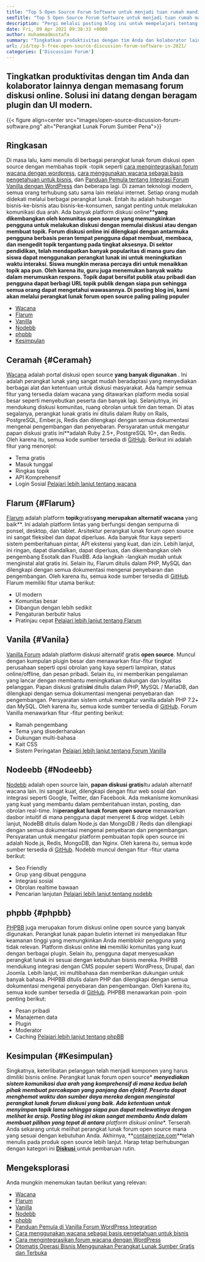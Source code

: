 ```yaml
---
title: "Top 5 Open Source Forum Software untuk menjadi tuan rumah mandiri pada tahun 2021" 
seoTitle: "Top 5 Open Source Forum Software untuk menjadi tuan rumah mandiri pada tahun 2021" 
description: "Pergi melalui posting blog ini untuk mempelajari tentang 5 perangkat lunak forum open source gratis yang mencakup wacana, flarum, vanilla, nodebb, dan phpBB." 
date: Fri, 09 Apr 2021 09:38:33 +0000
author: muhammadmustafa
summary: "Tingkatkan produktivitas dengan tim Anda dan kolaborator lain dengan memasang forum diskusi online. Solusi ini datang dengan beragam plugin dan UI modern." 
url: /id/top-5-free-open-source-discussion-forum-software-in-2021/
categories: ['Discussion Forum']
---
```


## Tingkatkan produktivitas dengan tim Anda dan kolaborator lainnya dengan memasang forum diskusi online. Solusi ini datang dengan beragam plugin dan UI modern.

{{< figure align=center src="images/open-source-discussion-forum-software.png" alt="Perangkat Lunak Forum Sumber Pena">}}


## **Ringkasan** 
Di masa lalu, kami menulis di berbagai perangkat lunak forum diskusi open source dengan membahas topik -topik seperti [cara mengintegrasikan forum wacana dengan wordpress][1], [cara menggunakan wacana sebagai basis pengetahuan untuk bisnis][2], dan [ Panduan Pemula tentang Integrasi Forum Vanilla dengan WordPress][3] dan beberapa lagi. Di zaman teknologi modern, semua orang terhubung satu sama lain melalui internet. Setiap orang mudah didekati melalui berbagai perangkat lunak. Entah itu adalah hubungan bisnis-ke-bisnis atau bisnis-ke-konsumen, sangat penting untuk melakukan komunikasi dua arah. Ada banyak platform diskusi online****yang dikembangkan oleh komunitas open source yang memungkinkan pengguna untuk melakukan diskusi dengan memulai diskusi atau dengan membuat topik.
Forum diskusi online ini dilengkapi dengan antarmuka pengguna berbasis peran tempat pengguna dapat membuat, membaca, dan mengedit topik tergantung pada tingkat aksesnya. Di sektor pendidikan, telah mendapatkan banyak popularitas di mana guru dan siswa dapat menggunakan perangkat lunak ini untuk meningkatkan waktu interaksi. Siswa mungkin merasa percaya diri untuk menaikkan topik apa pun. Oleh karena itu, guru juga menemukan banyak waktu dalam merumuskan respons. Topik dapat bersifat publik atau pribadi dan pengguna dapat berbagi URL topik publik dengan siapa pun sehingga semua orang dapat mengetahui wawasannya. Di posting blog ini, kami akan melalui perangkat lunak forum open source paling **paling populer****
  * [Wacana][4]
  * [Flarum][5]
  * [Vanilla][6]
  * [Nodebb][7]
  * [phpbb][8]
  * [Kesimpulan][9]

## Ceramah {#Ceramah}

[Wacana][10] adalah portal diskusi open source **yang banyak digunakan** . Ini adalah perangkat lunak yang sangat mudah beradaptasi yang menyediakan berbagai alat dan ketentuan untuk diskusi masyarakat. Ada hampir semua fitur yang tersedia dalam wacana yang ditawarkan platform media sosial besar seperti menyebutkan peserta dan banyak lagi. Selanjutnya, ini mendukung diskusi komunitas, ruang obrolan untuk tim dan teman. Di atas segalanya, perangkat lunak gratis ini ditulis dalam Ruby on Rails, PostgreSQL, Ember.js, Redis dan dilengkapi dengan semua dokumentasi mengenai pengembangan dan penyebaran. Persyaratan untuk mengatur papan diskusi gratis ini**adalah Ruby 2.5+, PostgreSQL 10+, dan Redis. Oleh karena itu, semua kode sumber tersedia di [GitHub][11].
Berikut ini adalah fitur yang menonjol:
  * Tema gratis
  * Masuk tunggal
  * Ringkas topik
  * API Komprehensif
  * Login Sosial
[Pelajari lebih lanjut tentang wacana][12]

## Flarum {#Flarum}

[Flarum][13] adalah platform **topik**gratis**yang merupakan alternatif wacana** yang baik**. Ini adalah platform lintas yang berfungsi dengan sempurna di ponsel, desktop, dan tablet. Arsitektur perangkat lunak forum open source ini sangat fleksibel dan dapat diperluas. Ada banyak fitur kaya seperti sistem pemberitahuan pintar, API ekstensi yang kuat, dan izin. Lebih lanjut, ini ringan, dapat diandalkan, dapat diperluas, dan dikembangkan oleh pengembang Esotalk dan FluxBB. Ada langkah -langkah mudah untuk menginstal alat gratis ini. Selain itu, Flarum ditulis dalam PHP, MySQL dan dilengkapi dengan semua dokumentasi mengenai penyebaran dan pengembangan. Oleh karena itu, semua kode sumber tersedia di [GitHub][14].
Flarum memiliki fitur utama berikut:
  * UI modern
  * Komunitas besar
  * Dibangun dengan lebih sedikit
  * Pengaturan berbutir halus
  * Pratinjau cepat
[Pelajari lebih lanjut tentang Flarum][15]

## Vanila {#Vanila}

[Vanilla Forum][16] adalah platform diskusi alternatif gratis **open source**. Muncul dengan kumpulan plugin besar dan menawarkan fitur-fitur tingkat perusahaan seperti opsi obrolan yang kaya seperti lampiran, status online/offline, dan pesan pribadi. Selain itu, ini memberikan pengalaman yang lancar dengan membantu meningkatkan dukungan dan loyalitas pelanggan. Papan diskusi gratis**ini** ditulis dalam PHP, MySQL / MariaDB, dan dilengkapi dengan semua dokumentasi mengenai penyebaran dan pengembangan. Persyaratan sistem untuk mengatur vanilla adalah PHP 7.2+ dan MySQL. Oleh karena itu, semua kode sumber tersedia di [GitHub][17].
Forum Vanilla menawarkan fitur -fitur penting berikut:
  * Ramah pengembang
  * Tema yang disederhanakan
  * Dukungan multi-bahasa
  * Kait CSS
  * Sistem Peringatan
[Pelajari lebih lanjut tentang Forum Vanilla][18]

## Nodeebb {#Nodeebb}

[Nodebb][19] adalah open source lain, **papan diskusi gratis**Itu adalah alternatif wacana lain. Ini sangat kuat, dilengkapi dengan fitur web sosial dan integrasi seperti Google, Twitter, dan Facebook. Ada mekanisme komunikasi yang kuat yang membantu dalam pemberitahuan instan, posting, dan obrolan real-time. Ini**perangkat lunak forum open source** menawarkan dasbor intuitif di mana pengguna dapat menyeret & drop widget. Lebih lanjut, NodeBB ditulis dalam Node.js dan MongoDB / Redis dan dilengkapi dengan semua dokumentasi mengenai penyebaran dan pengembangan. Persyaratan untuk mengatur platform pembuatan topik open source ini adalah Node.js, Redis, MongoDB, dan Nginx. Oleh karena itu, semua kode sumber tersedia di [GitHub][20].
Nodebb muncul dengan fitur -fitur utama berikut:
  * Seo Friendly
  * Grup yang dibuat pengguna
  * Integrasi sosial
  * Obrolan realtime bawaan
  * Pencarian lanjutan
[Pelajari lebih lanjut tentang nodebb][21]

## phpbb {#phpbb}

[PHPBB][22] juga merupakan forum diskusi online open source yang banyak digunakan. Perangkat lunak papan buletin internet ini menyediakan fitur keamanan tinggi yang memungkinkan Anda memblokir pengguna yang tidak relevan. Platform diskusi online **ini** memiliki komunitas yang kuat dengan berbagai plugin. Selain itu, pengguna dapat menyesuaikan perangkat lunak ini sesuai dengan kebutuhan bisnis mereka. PHPBB mendukung integrasi dengan CMS populer seperti WordPress, Drupal, dan Joomla. Lebih lanjut, ini multibahasa dan memberikan dukungan untuk banyak bahasa. PHPBB ditulis dalam PHP dan dilengkapi dengan semua dokumentasi mengenai penyebaran dan pengembangan. Oleh karena itu, semua kode sumber tersedia di [GitHub][23].
PHPBB menawarkan poin -poin penting berikut:
  * Pesan pribadi
  * Manajemen data
  * Plugin
  * Moderator
  * Caching
[Pelajari lebih lanjut tentang phpBB][24]

## Kesimpulan {#Kesimpulan}

Singkatnya, keterlibatan pelanggan telah menjadi komponen yang harus dimiliki bisnis online. Perangkat lunak forum open source* ***menyediakan sistem komunikasi dua arah yang komprehensif di mana kedua belah pihak membuat percakapan yang panjang dan efektif. Peserta dapat menghemat waktu dan sumber daya mereka dengan menginstal perangkat lunak forum diskusi yang baik. Ada ketentuan untuk menyimpan topik lama sehingga siapa pun dapat melewatinya dengan melihat ke arsip. Posting blog ini akan sangat membantu Anda dalam membuat pilihan yang tepat di antara** platform diskusi online**. Terserah Anda sekarang untuk melihat perangkat lunak forum open source mana yang sesuai dengan kebutuhan Anda.
Akhirnya, **[containerize.com][25]**telah menulis pada produk open source lebih lanjut. Harap tetap berhubungan dengan kategori ini [**Diskusi** ][26] untuk pembaruan rutin.

## Mengeksplorasi
Anda mungkin menemukan tautan berikut yang relevan:
  * [Wacana][10]
  * [Flarum][13]
  * [Vanilla][16]
  * [Nodebb][19]
  * [phpbb][22]
  * [Panduan Pemula di Vanilla Forum WordPress Integration][27]
  * [Cara menggunakan wacana sebagai basis pengetahuan untuk bisnis][2]
  * [Cara mengintegrasikan forum wacana dengan WordPress][1]
  * [Otomatis Operasi Bisnis Menggunakan Perangkat Lunak Sumber Gratis dan Terbuka][28]



[1]: https://blog.containerize.com/blogging/how-to-integrate-discourse-forum-with-wordpress/
[2]: https://blog.containerize.com/discussion-forum/how-to-use-discourse-as-a-knowledge-base/
[3]: https://blog.containerize.com/blogging/how-to-a-install-plugin-in-wordpress-vanilla-forum/
[4]: #Discourse
[5]: #Flarum
[6]: #Vanilla
[7]: #NodeBB
[8]: #phpBB
[9]: #Conclusion
[10]: https://products.containerize.com/discussion-forum/discourse
[11]: https://github.com/discourse/discourse
[12]: https://www.discourse.org/
[13]: https://products.containerize.com/discussion-forum/flarum
[14]: https://github.com/flarum/flarum
[15]: http://flarum.org
[16]: https://products.containerize.com/discussion-forum/vanilla
[17]: https://github.com/vanilla/vanilla
[18]: https://open.vanillaforums.com/
[19]: https://products.containerize.com/discussion-forum/nodebb
[20]: https://github.com/NodeBB/NodeBB
[21]: https://nodebb.org/
[22]: https://products.containerize.com/discussion-forum/phpbb
[23]: https://github.com/phpbb/phpbb
[24]: https://www.phpbb.com/
[25]: https://www.containerize.com/
[26]: https://products.containerize.com/discussion-forum/
[27]: https://blog.containerize.com/blogging/how-to-a-install-plugin-in-wordpress-vanilla-forum/
[28]: https://blog.containerize.com/blogging/automate-business-operations-using-open-source-software/
